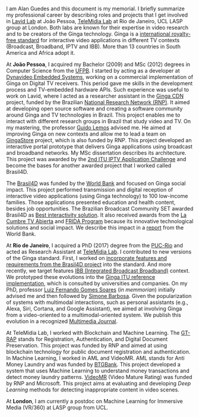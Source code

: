 I am Alan Guedes and this document is my memorial. I briefly summarize my professional career by describing roles and projects that I get involved in [Lavid Lab](http://www.lavid.ufpb.br) at João Pessoa, [TeleMidia Lab](http://telemidia.puc-rio.br/) at Rio de Janeiro, UCL LASP group at London. Both labs are known for their expertise in video research and to be creators of the Ginga technology. Ginga is a [international royalty-free standard](https://www.itu.int/rec/T-REC-H.761) for interactive video applications in different TV contexts (Broadcast, Broadband, IPTV and IBB). More than 13 countries in South America and Africa adopt it.

At **João Pessoa**, I acquired my Bachelor (2009) and MSc (2012) degrees in Computer Science from the [UFPB](http://www.ufpb.br). I started by acting as a developer at [Dynavideo Embedded Systems](https://www.dynavideo.com.br), working on a commercial implementation of Ginga on Digital TV receivers. This period gave me skills in the development process and TV-embedded hardware APIs. Such experience was useful to work on Lavid, where I acted as a researcher assistant in the [Ginga CDN](http://www.redetic.rnp.br/ctic/2019/01/29/gingarap-gingafrevo/) project, funded by the Brazilian [National Research Network (RNP)](https://www.rnp.br). It aimed at developing open source software and creating a software community around Ginga and TV technologies in Brazil. This project enables me to interact with different research groups in Brazil that study video and TV. On my mastering, the professor [Guido Lemos](https://www.linkedin.com/in/guido-lemos-5361a48/?originalSubdomain=br) advised me. He aimed at improving Ginga on new contexts and allow me to lead a team on [GingaStore](http://www.redetic.rnp.br/ctic/2019/01/29/ginga-appstore/) project, which is also funded by RNP. This project developed an interactive portal prototype that delivers Ginga applications using broadcast and broadband networks. My MSc dissertation describes its architecture. This project was awarded by the [2nd ITU IPTV Application Challenge](http://itu.int/en/ITU-T/challenges/pages/iptv.aspx) and become the bases for another awarded project that I worked called Brasil4D.

The [Brasil4D](http://www.ebc.com.br/brasil-4d) was funded by the [World Bank](https://www.worldbank.org/) and focused on Ginga social impact. This project performed transmission and digital reception of interactive video applications (using Ginga technology) to 100 low-income families. Those applications presented education and health content, besides job opportunities. The Brazilian Broadcast Community SET awarded Brasil4D as [Best interactivity solution](http://set.org.br/artigos/ed137/137_revistadaset_70.pdf). It also received awards from the [La Cumbre TV Abierta](https://www.premiotv.com/es/ganadores-es/ganadores-2013-es) and [FRIDA Program](https://programafrida.net/archivos/project/brasil-4d) because its innovative technological solutions and social impact. We describe this impact in a [report](http://documents.worldbank.org/curated/en/232621468230956108/pdf/809560WP0PORTU0Box0379824B00PUBLIC0.pdf) from the World Bank.

At **Rio de Janeiro**, I acquired a PhD (2017) degree from the [PUC-Rio](http://www.inf.puc-rio.br/) and acted as Research Assistant at [TeleMidia Lab](http://telemidia.puc-rio.br/). I contributed to new versions of the Ginga standard. First, I worked on [incorporate features and requirements from the Brasil4D project](https://www.abntcatalogo.com.br/norma.aspx?ID=361857#) into the standard. And more recently, we target features [IBB (Integrated Broadcast Broadband)](http://www.freepatentsonline.com/y2016/0234533.html) context. We prototyped these evolutions into the [Ginga ITU reference implementation](https://github.com/TeleMidia/ginga), which is consulted by universities and companies. On my PhD, professor [Luiz Fernando Gomes Soares](https://www.researchgate.net/profile/Luiz_Fernando_Soares) (*in memmorian*) initially advised me and then followed by [Simone Barbosa](https://www.linkedin.com/in/simonedjb/). Given the popularization of systems with multimodal interactions, such as personal assistants (e.g., Alexa, Siri, Cortana, and Google Assistant), we aimed at involving Ginga from a video-oriented to a multimodal-oriented system. We publish this evolution in a recognized [Multimedia Journal](https://link.springer.com/article/10.1007/s11042-016-3846-8).

At TeleMidia Lab, I worked with Blockchain and Machine Learning. The [GT-RAP](http://wrnp.rnp.br/sites/wrnp2017/files/02_wrnp2017_poster_gt-sap_design.pdf) stands for Registration, Authentication, and Digital Document Preservation. This project was funded by RNP and aimed at using blockchain technology for public document registration and authentication. In Machine Learning, I worked in AML and VideoMR. AML stands for Anti Money Laundry and was funded by [BTGBank](https://www.btgpactual.com/). This project developed a system that uses Machine Learning to understand money transactions and detect money laundry patterns. [VideoMR](https://www.rnp.br/en/rnp-and-microsoft-challenge-artificial-intelligence) (Video Mature Rating) was funded by RNP and Microsoft. This project aims at evaluating and developing *Deep Learning* methods for detecting inappropriate content in video scenes.

At **London**, I am currently a postdoc on Machine Learning for Immersive Media (VR/360) at LASP group from UCL.